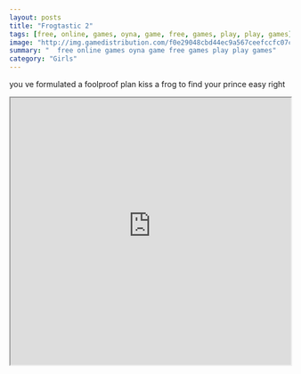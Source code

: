 ```yaml
---
layout: posts
title: "Frogtastic 2"
tags: [free, online, games, oyna, game, free, games, play, play, games]
image: "http://img.gamedistribution.com/f0e29048cbd44ec9a567ceefccfc07c3.jpg"
summary: "  free online games oyna game free games play play games"
category: "Girls"
---
```


you ve formulated a foolproof plan kiss a frog to find your prince easy right

<iframe width="100%" height="480px;" src="http://flash.gamedistribution.com?game=f0e29048cbd44ec9a567ceefccfc07c3"></iframe>